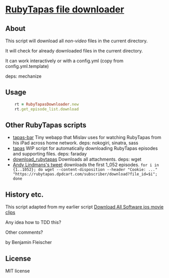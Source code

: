 # [RubyTapas file downloader](https://gist.github.com/bf4/5303227)

## About

This script will download all *non-video* files in the current directory.

It will check for already downloaded files in the current directory.

It can work interactively or with a config.yml (copy from config.yml.template)

deps: mechanize

## Usage

```ruby
    rt = RubyTapasDownloader.new
    rt.get_episode_list.download
```

## Other RubyTapas scripts

- [tapas-bar](https://github.com/mislav/tapas-bar) Tiny webapp that Mislav uses for watching RubyTapas from his iPad across home network. deps: nokogiri, sinatra, sass
- [tapas](https://github.com/ebarendt/tapas) WIP script for automatically downloading RubyTapas episodes and supporting files.  deps: faraday
- [download_rubytapas](https://gist.github.com/xpepper/5872399) Downloads all attachments. deps: wget
- [Andy Lindmans's tweet](https://twitter.com/alindeman/status/364027827269537792) downloads the first 1_052 episodes.  `for i in {1..1052}; do wget --content-disposition --header "Cookie: ..." "https://rubytapas.dpdcart.com/subscriber/download?file_id=$i"; done`

## History etc.

This script adapted from my earlier script [Download All Software ios movie clips](https://gist.github.com/bf4/4070991)

Any idea how to TDD this?

Other comments?

by Benjamin Fleischer

## License

MIT license
